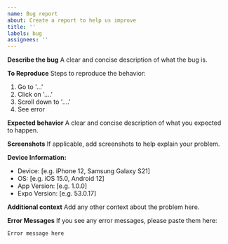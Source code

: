 ```yaml
---
name: Bug report
about: Create a report to help us improve
title: ''
labels: bug
assignees: ''
---
```


**Describe the bug**
A clear and concise description of what the bug is.

**To Reproduce**
Steps to reproduce the behavior:
1. Go to '...'
2. Click on '....'
3. Scroll down to '....'
4. See error

**Expected behavior**
A clear and concise description of what you expected to happen.

**Screenshots**
If applicable, add screenshots to help explain your problem.

**Device Information:**
 - Device: [e.g. iPhone 12, Samsung Galaxy S21]
 - OS: [e.g. iOS 15.0, Android 12]
 - App Version: [e.g. 1.0.0]
 - Expo Version: [e.g. 53.0.17]

**Additional context**
Add any other context about the problem here.

**Error Messages**
If you see any error messages, please paste them here:
```
Error message here
```